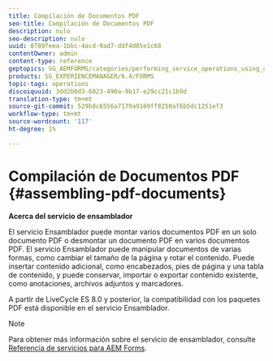 ```yaml
---
title: Compilación de Documentos PDF
seo-title: Compilación de Documentos PDF
description: nulo
seo-description: nulo
uuid: 0789feea-1bbc-4acd-9ad7-ddf4d05e1c68
contentOwner: admin
content-type: reference
geptopics: SG_AEMFORMS/categories/performing_service_operations_using_apis
products: SG_EXPERIENCEMANAGER/6.4/FORMS
topic-tags: operations
discoiquuid: 3dd2b0d3-6023-490a-9b17-e29cc21c1b9d
translation-type: tm+mt
source-git-commit: 529b8c6556a7179a9169ff8250af6b5dc1251ef3
workflow-type: tm+mt
source-wordcount: '117'
ht-degree: 1%

---
```



# Compilación de Documentos PDF {#assembling-pdf-documents}

**Acerca del servicio de ensamblador**

El servicio Ensamblador puede montar varios documentos PDF en un solo documento PDF o desmontar un documento PDF en varios documentos PDF. El servicio Ensamblador puede manipular documentos de varias formas, como cambiar el tamaño de la página y rotar el contenido. Puede insertar contenido adicional, como encabezados, pies de página y una tabla de contenido, y puede conservar, importar o exportar contenido existente, como anotaciones, archivos adjuntos y marcadores.

A partir de LiveCycle ES 8.0 y posterior, la compatibilidad con los paquetes PDF está disponible en el servicio Ensamblador.

>[!NOTE]
>
>Para obtener más información sobre el servicio de ensamblador, consulte [Referencia de servicios para AEM Forms](https://www.adobe.com/go/learn_aemforms_services_63).

